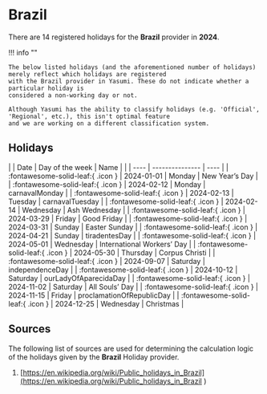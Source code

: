# Brazil

There are 14 registered holidays for the **Brazil** provider in **2024**.

!!! info ""

    The below listed holidays (and the aforementioned number of holidays) merely reflect which holidays are registered
    with the Brazil provider in Yasumi. These do not indicate whether a particular holiday is
    considered a non-working day or not.

    Although Yasumi has the ability to classify holidays (e.g. 'Official', 'Regional', etc.), this isn't optimal feature
    and we are working on a different classification system.

## Holidays

| | Date | Day of the week | Name |
| | ---- | --------------- | ---- |
| :fontawesome-solid-leaf:{ .icon } | 2024-01-01 | Monday | New Year’s Day |
| :fontawesome-solid-leaf:{ .icon } | 2024-02-12 | Monday | carnavalMonday |
| :fontawesome-solid-leaf:{ .icon } | 2024-02-13 | Tuesday | carnavalTuesday |
| :fontawesome-solid-leaf:{ .icon } | 2024-02-14 | Wednesday | Ash Wednesday |
| :fontawesome-solid-leaf:{ .icon } | 2024-03-29 | Friday | Good Friday |
| :fontawesome-solid-leaf:{ .icon } | 2024-03-31 | Sunday | Easter Sunday |
| :fontawesome-solid-leaf:{ .icon } | 2024-04-21 | Sunday | tiradentesDay |
| :fontawesome-solid-leaf:{ .icon } | 2024-05-01 | Wednesday | International Workers’ Day |
| :fontawesome-solid-leaf:{ .icon } | 2024-05-30 | Thursday | Corpus Christi |
| :fontawesome-solid-leaf:{ .icon } | 2024-09-07 | Saturday | independenceDay |
| :fontawesome-solid-leaf:{ .icon } | 2024-10-12 | Saturday | ourLadyOfAparecidaDay |
| :fontawesome-solid-leaf:{ .icon } | 2024-11-02 | Saturday | All Souls’ Day |
| :fontawesome-solid-leaf:{ .icon } | 2024-11-15 | Friday | proclamationOfRepublicDay |
| :fontawesome-solid-leaf:{ .icon } | 2024-12-25 | Wednesday | Christmas |

## Sources

The following list of sources are used for determining the calculation logic of
the holidays given by the **Brazil** Holiday provider.


1. [https://en.wikipedia.org/wiki/Public_holidays_in_Brazil](https://en.wikipedia.org/wiki/Public_holidays_in_Brazil )
   